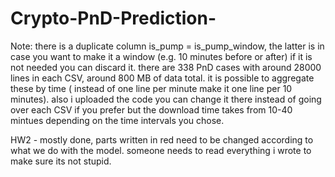 # Crypto-PnD-Prediction-



Note: there is a duplicate column is_pump = is_pump_window, the latter is in case you want to make it a window (e.g. 10 minutes before or after) if it is not needed you can discard it.
 there are 338 PnD cases with around 28000 lines in each CSV, around 800 MB of data total. it is possible to aggregate these by time ( instead of one line per minute make it one line per 10 minutes).
 also i uploaded the code you can change it there instead of going over each CSV if you prefer but the download time takes from 10-40 mintues depending on the time intervals you chose.


HW2 - mostly done, parts written in red need to be changed according to what we do with the model. someone needs to read everything i wrote to make sure its not stupid.
